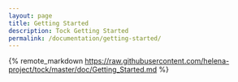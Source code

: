 ```yaml
---
layout: page
title: Getting Started
description: Tock Getting Started
permalink: /documentation/getting-started/
---
```

{% remote_markdown https://raw.githubusercontent.com/helena-project/tock/master/doc/Getting_Started.md %}
